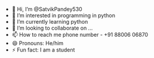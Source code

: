 - 👋 Hi, I’m @SatvikPandey530
- 👀 I’m interested in programming in python
- 🌱 I’m currently learning python
- 💞️ I’m looking to collaborate on ...
- 📫 How to reach me phone number - +91 88006 06870
- 😄 Pronouns: He/him
- ⚡ Fun fact: I am a student

<!---
SatvikPandey530/SatvikPandey530 is a ✨ special ✨ repository because its `README.md` (this file) appears on your GitHub profile.
You can click the Preview link to take a look at your changes.
--->

